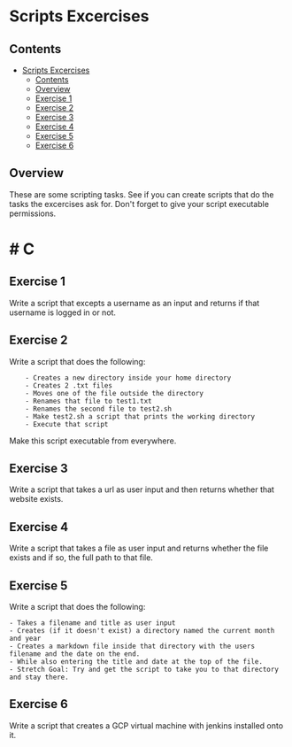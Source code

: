 # Scripts Excercises

<!--TOC_START-->
## Contents
- [Scripts Excercises](#scripts-excercises)
  - [Contents](#contents)
  - [Overview](#overview)
  - [Exercise 1](#exercise-1)
  - [Exercise 2](#exercise-2)
  - [Exercise 3](#exercise-3)
  - [Exercise 4](#exercise-4)
  - [Exercise 5](#exercise-5)
  - [Exercise 6](#exercise-6)

<!--TOC_END-->
## Overview
These are some scripting tasks. 
See if you can create scripts that do the tasks the excercises ask for. 
Don't forget to give your script executable permissions.

# # C

## Exercise 1
Write a script that excepts a username as an input and returns if that username is logged in or not.

## Exercise 2
Write a script that does the following:
```text 
    - Creates a new directory inside your home directory
    - Creates 2 .txt files
    - Moves one of the file outside the directory
    - Renames that file to test1.txt
    - Renames the second file to test2.sh
    - Make test2.sh a script that prints the working directory
    - Execute that script
```
Make this script executable from everywhere.

## Exercise 3
Write a script that takes a url as user input and then returns whether that website exists.

## Exercise 4
Write a script that takes a file as user input and returns whether the file exists and if so, the full path to that file.

## Exercise 5
Write a script that does the following:
```text
- Takes a filename and title as user input
- Creates (if it doesn't exist) a directory named the current month and year
- Creates a markdown file inside that directory with the users filename and the date on the end. 
- While also entering the title and date at the top of the file.
- Stretch Goal: Try and get the script to take you to that directory and stay there.
```
## Exercise 6
Write a script that creates a GCP virtual machine with jenkins installed onto it.

